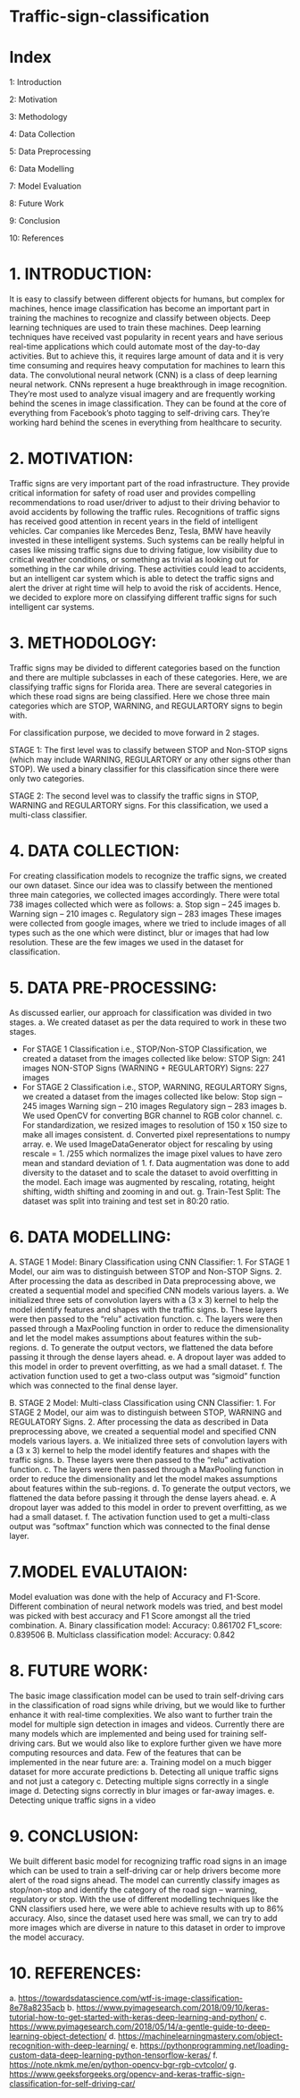 # Traffic-sign-classification


# Index

1: Introduction 

2: Motivation 

3: Methodology 

4: Data Collection 

5: Data Preprocessing 

6: Data Modelling 

7: Model Evaluation 

8: Future Work 

9: Conclusion 

10: References 


# 1. INTRODUCTION:

It is easy to classify between different objects for humans, but complex for machines, hence image classification has become an important part in training the machines to recognize and classify between objects. Deep learning techniques are used to train these machines. Deep learning techniques have received vast popularity in recent years and have serious real-time applications which could automate most of the day-to-day activities. But to achieve this, it requires large amount of data and it is very time consuming and requires heavy computation for machines to learn this data.
The convolutional neural network (CNN) is a class of deep learning neural network. CNNs represent a huge breakthrough in image recognition. They’re most used to analyze visual imagery and are frequently working behind the scenes in image classification. They can be found at the core of everything from Facebook’s photo tagging to self-driving cars. They’re working hard behind the scenes in everything from healthcare to security.

# 2. MOTIVATION:

Traffic signs are very important part of the road infrastructure. They provide critical information for safety of road user and provides compelling recommendations to road user/driver to adjust to their driving behavior to avoid accidents by following the traffic rules. Recognitions of traffic signs has received good attention in recent years in the field of intelligent vehicles. Car companies like Mercedes Benz, Tesla, BMW have heavily invested in these intelligent systems. Such systems can be really helpful in cases like missing traffic signs due to driving fatigue, low visibility due to critical weather conditions, or something as trivial as looking out for something in the car while driving. These activities could lead to accidents, but an intelligent car system which is able to detect the traffic signs and alert the driver at right time will help to avoid the risk of accidents.
Hence, we decided to explore more on classifying different traffic signs for such intelligent car systems.

# 3. METHODOLOGY:

Traffic signs may be divided to different categories based on the function and there are multiple subclasses in each of these categories. Here, we are classifying traffic signs for Florida area. There are several categories in which these road signs are being classified. Here we chose three main categories which are STOP, WARNING, and REGULARTORY signs to begin with.

For classification purpose, we decided to move forward in 2 stages.

STAGE 1:
The first level was to classify between STOP and Non-STOP signs (which may include WARNING, REGULARTORY or any other signs other than STOP). We used a binary classifier for this classification since there were only two categories.

STAGE 2:
The second level was to classify the traffic signs in STOP, WARNING and REGULARTORY signs. For this classification, we used a multi-class classifier.

# 4. DATA COLLECTION:

For creating classification models to recognize the traffic signs, we created our own dataset. Since our idea was to classify between the mentioned three main categories, we collected images accordingly. There were total 738 images collected which were as follows:
a. Stop sign – 245 images
b. Warning sign – 210 images
c. Regulatory sign – 283 images
These images were collected from google images, where we tried to include images of all types such as the one which were distinct, blur or images that had low resolution.
These are the few images we used in the dataset for classification.

# 5. DATA PRE-PROCESSING:

As discussed earlier, our approach for classification was divided in two stages.
a. We created dataset as per the data required to work in these two stages.

- For STAGE 1 Classification i.e., STOP/Non-STOP Classification, we created a dataset from the images collected like below:
STOP Sign: 241 images
NON-STOP Signs (WARNING + REGULARTORY) Signs: 227 images
- For STAGE 2 Classification i.e., STOP, WARNING, REGULARTORY Signs, we created a dataset from the images collected like below:
Stop sign – 245 images
Warning sign – 210 images
Regulatory sign – 283 images
b. We used OpenCV for converting BGR channel to RGB color channel.
c. For standardization, we resized images to resolution of 150 x 150 size to make all images consistent.
d. Converted pixel representations to numpy array.
e. We used ImageDataGenerator object for rescaling by using rescale = 1. /255 which normalizes the image pixel values to have zero mean and standard deviation of 1.
f. Data augmentation was done to add diversity to the dataset and to scale the dataset to avoid overfitting in the model. Each image was augmented by rescaling, rotating, height shifting, width shifting and zooming in and out.
g. Train-Test Split: The dataset was split into training and test set in 80:20 ratio.

# 6. DATA MODELLING:

  A. STAGE 1 
      Model: Binary Classification using CNN Classifier:
        1. For STAGE 1 Model, our aim was to distinguish between STOP and Non-STOP Signs.
        2. After processing the data as described in Data preprocessing above, we created a sequential model and specified CNN models various layers.
           a. We initialized three sets of convolution layers with a (3 x 3) kernel to help the model identify features and shapes with the traffic signs.
           b. These layers were then passed to the “relu” activation function.
           c. The layers were then passed through a MaxPooling function in order to reduce the dimensionality and let the model makes assumptions about features within the sub-regions.
           d. To generate the output vectors, we flattened the data before passing it through the dense layers ahead.
           e. A dropout layer was added to this model in order to prevent overfitting, as we had a small dataset.
           f. The activation function used to get a two-class output was “sigmoid” function which was connected to the final dense layer.

  B. STAGE 2 
      Model: Multi-class Classification using CNN Classifier:
        1. For STAGE 2 Model, our aim was to distinguish between STOP, WARNING and REGULATORY Signs.
        2. After processing the data as described in Data preprocessing above, we created a sequential model and specified CNN models various layers.
          a. We initialized three sets of convolution layers with a (3 x 3) kernel to help the model identify features and shapes with the traffic signs.
          b. These layers were then passed to the “relu” activation function.
          c. The layers were then passed through a MaxPooling function in order to reduce the dimensionality and let the model makes assumptions about features within the sub-regions.
          d. To generate the output vectors, we flattened the data before passing it through the dense layers ahead.
          e. A dropout layer was added to this model in order to prevent overfitting, as we had a small dataset.
          f. The activation function used to get a multi-class output was “softmax” function which was connected to the final dense layer.


# 7.MODEL EVALUTAION:

Model evaluation was done with the help of Accuracy and F1-Score. Different combination of neural network models was tried, and best model was picked with best accuracy and F1 Score amongst all the tried combination.
  A. Binary classification model:
      Accuracy: 0.861702
      F1_score: 0.839506
  B. Multiclass classification model:
      Accuracy: 0.842


# 8. FUTURE WORK:

The basic image classification model can be used to train self-driving cars in the classification of road signs while driving, but we would like to further enhance it with real-time complexities. We also want to further train the model for multiple sign detection in images and videos.
Currently there are many models which are implemented and being used for training self-driving cars. But we would also like to explore further given we have more computing resources and data.
Few of the features that can be implemented in the near future are:
a. Training model on a much bigger dataset for more accurate predictions
b. Detecting all unique traffic signs and not just a category
c. Detecting multiple signs correctly in a single image
d. Detecting signs correctly in blur images or far-away images.
e. Detecting unique traffic signs in a video

# 9. CONCLUSION:

We built different basic model for recognizing traffic road signs in an image which can be used to train a self-driving car or help drivers become more alert of the road signs ahead. The model can currently classify images as stop/non-stop and identify the category of the road sign – warning, regulatory or stop. With the use of different modelling techniques like the CNN classifiers used here, we were able to achieve results with up to 86% accuracy. Also, since the dataset used here was small, we can try to add more images which are diverse in nature to this dataset in order to improve the model accuracy.

# 10. REFERENCES:

a. https://towardsdatascience.com/wtf-is-image-classification-8e78a8235acb
b. https://www.pyimagesearch.com/2018/09/10/keras-tutorial-how-to-get-started-with-keras-deep-learning-and-python/
c. https://www.pyimagesearch.com/2018/05/14/a-gentle-guide-to-deep-learning-object-detection/
d. https://machinelearningmastery.com/object-recognition-with-deep-learning/
e. https://pythonprogramming.net/loading-custom-data-deep-learning-python-tensorflow-keras/
f. https://note.nkmk.me/en/python-opencv-bgr-rgb-cvtcolor/
g. https://www.geeksforgeeks.org/opencv-and-keras-traffic-sign-classification-for-self-driving-car/
